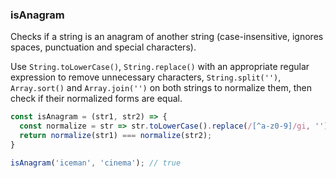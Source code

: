 ### isAnagram

Checks if a string is an anagram of another string (case-insensitive, ignores spaces, punctuation and special characters).

Use `String.toLowerCase()`, `String.replace()` with an appropriate regular expression to remove unnecessary characters, `String.split('')`, `Array.sort()` and `Array.join('')` on both strings to normalize them, then check if their normalized forms are equal.

```js
const isAnagram = (str1, str2) => {
  const normalize = str => str.toLowerCase().replace(/[^a-z0-9]/gi, '').split('').sort().join('');
  return normalize(str1) === normalize(str2);
}
```

```js
isAnagram('iceman', 'cinema'); // true
```
